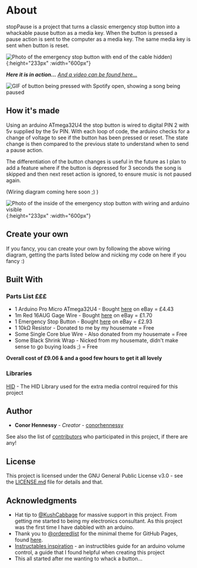# About

stopPause is a project that turns a classic emergency stop button into a whackable pause button as a media key.
When the button is pressed a pause action is sent to the computer as a media key. The same media key is sent when button is reset.

![Photo of the emergency stop button with end of the cable hidden)](https://raw.githubusercontent.com/conorhennessy/stopPause/master/docs/StopPause_Photo1.jpg){:height="233px" :width="600px"}

__*Here it is in action...*__ [*And a video can be found here...*](https://photos.app.goo.gl/1bEmfZ5BV29aJBT9A)

![GIF of button being pressed with Spotify open, showing a song being paused](https://raw.githubusercontent.com/conorhennessy/stopPause/master/docs/StopPause.gif)


## How it's made  

Using an arduino ATmega32U4 the stop button is wired to digital PIN 2 with 5v supplied by the 5v PIN. With each loop of code, the arduino checks for a change of voltage to see if the button has been pressed or reset. The state change is then compared to the previous state to understand when to send a pause action.

The differentiation of the button changes is useful in the future as I plan to add a feature where if the button is depressed for 3 seconds the song is skipped and then next reset action is ignored, to ensure music is not paused again.

(Wiring diagram coming here soon ;) )

![Photo of the inside of the emergency stop button with wiring and arduino visible](https://raw.githubusercontent.com/conorhennessy/stopPause/master/docs/StopPause_Photo2.jpg){:height="233px" :width="600px"}

## Create your own

If you fancy, you can create your own by following the above wiring diagram, getting the parts listed below and nicking my code on here if you fancy :)

## Built With

### Parts List  £££

* 1 Arduino Pro Micro ATmega32U4 - Bought [here](http://www.ebay.co.uk/itm/Pro-Micro-ATmega32U4-5V-16MHz-Replace-ATmega328-Arduino-Pro-Mini-PB/283126109094) on eBay = £4.43
* 1m Red 16AUG Gage Wire - Bought [here](https://www.ebay.co.uk/itm/Flexible-Silicone-Wire-Cable-8-10-12-14-16-18-20-22-24-28-30-AWG-Various-Colours/331718921763) on eBay = £1.70
* 1 Emergency Stop Button - Bought [here](https://www.ebay.co.uk/itm/Red-Sign-Mushroom-Emergency-Stop-Push-Button-Switch-Station-1-NC-Normally-C-KL-/223153590995) on eBay = £2.93
* 1 10kΩ Resistor - Donated to me by my housemate = Free
* Some Single Core blue Wire - Also donated from my housemate = Free
* Some Black Shrink Wrap - Nicked from my housemate, didn't make sense to go buying loads ;) = Free

__Overall cost of £9.06 & and a good few hours to get it all lovely__

### Libraries

[HID](https://github.com/NicoHood/HID) - The HID Library used for the extra media control required for this project

## Author

* **Conor Hennessy** - *Creator* - [conorhennessy](https://github.com/conorhennessy)

See also the list of [contributors](https://github.com/your/project/contributors) who participated in this project, if there are any!

## License

This project is licensed under the GNU General Public License v3.0 - see the [LICENSE.md](LICENSE.md) file for details and that.

## Acknowledgments

* Hat tip to [@KushCabbage](https://github.com/Kushcabbage) for massive support in this project.  From getting me started to being my electronics consultant. As this project was the first time I have dabbled with an arduino.
* Thank you to [@orderedlist](https://github.com/orderedlist) for the minimal theme for GitHub Pages, found [here](https://github.com/pages-themes/minimal).
* [Instructables inspiration](https://www.instructables.com/id/USB-Volume-Control-and-Caps-Lock-LED-Simple-Cheap-/) - an instructibles guide for an arduino volume control, a guide that I found helpful when creating this project
* This all started after me wanting to whack a button...

